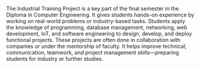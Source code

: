 The Industrial Training Project is a key part of the final semester in the Diploma in Computer Engineering. It gives students hands-on experience by working on real-world problems or industry-based tasks. Students apply the knowledge of programming, database management, networking, web development, IoT, and software engineering to design, develop, and deploy functional projects. These projects are often done in collaboration with companies or under the mentorship of faculty. It helps improve technical, communication, teamwork, and project management skills—preparing students for industry or further studies.

